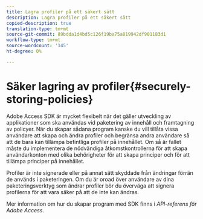 ```yaml
---
title: Lagra profiler på ett säkert sätt
description: Lagra profiler på ett säkert sätt
copied-description: true
translation-type: tm+mt
source-git-commit: 89bdda1d4bd5c126f19ba75a819942df901183d1
workflow-type: tm+mt
source-wordcount: '145'
ht-degree: 0%

---
```



# Säker lagring av profiler{#securely-storing-policies}

Adobe Access SDK är mycket flexibelt när det gäller utveckling av applikationer som ska användas vid paketering av innehåll och framtagning av policyer. När du skapar sådana program kanske du vill tillåta vissa användare att skapa och ändra profiler och begränsa andra användare så att de bara kan tillämpa befintliga profiler på innehållet. Om så är fallet måste du implementera de nödvändiga åtkomstkontrollerna för att skapa användarkonton med olika behörigheter för att skapa principer och för att tillämpa principer på innehållet.

Profiler är inte signerade eller på annat sätt skyddade från ändringar förrän de används i paketeringen. Om du är oroad över användare av dina paketeringsverktyg som ändrar profiler bör du överväga att signera profilerna för att vara säker på att de inte kan ändras.

Mer information om hur du skapar program med SDK finns i *API-referens för Adobe Access*.
